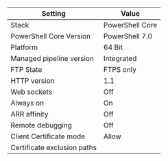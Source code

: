 | Setting                     | Value           |
|-----------------------------|-----------------|
| Stack                       | PowerShell Core |
| PowerShell Core Version     | PowerShell 7.0  |
| Platform                    | 64 Bit          |
| Managed pipeline version    | Integrated      |
| FTP State                   | FTPS only       |
| HTTP version                | 1.1             |
| Web sockets                 | Off             |
| Always on                   | On              |
| ARR affinity                | Off             |
| Remote debugging            | Off             |
| Client Certificate mode     | Allow           |
| Certificate exclusion paths |                 |
